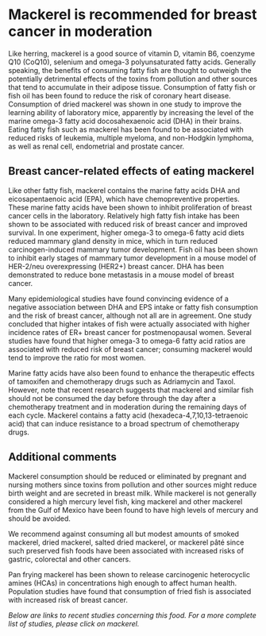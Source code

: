 

#  Mackerel is recommended for breast cancer in moderation 

Like herring, mackerel is a good source of vitamin D, vitamin B6, coenzyme Q10 (CoQ10), selenium and omega-3 polyunsaturated fatty acids. Generally speaking, the benefits of consuming fatty fish are thought to outweigh the potentially detrimental effects of the toxins from pollution and other sources that tend to accumulate in their adipose tissue. Consumption of fatty fish or fish oil has been found to reduce the risk of coronary heart disease. Consumption of dried mackerel was shown in one study to improve the learning ability of laboratory mice, apparently by increasing the level of the marine omega-3 fatty acid docosahexaenoic acid (DHA) in their brains. Eating fatty fish such as mackerel has been found to be associated with reduced risks of leukemia, multiple myeloma, and non-Hodgkin lymphoma, as well as renal cell, endometrial and prostate cancer.

## Breast cancer-related effects of eating mackerel 

Like other fatty fish, mackerel contains the marine fatty acids DHA and eicosapentaenoic acid (EPA), which have chemopreventive properties. These marine fatty acids have been shown to inhibit proliferation of breast cancer cells in the laboratory. Relatively high fatty fish intake has been shown to be associated with reduced risk of breast cancer and improved survival. In one experiment, higher omega-3 to omega-6 fatty acid diets reduced mammary gland density in mice, which in turn reduced carcinogen-induced mammary tumor development. Fish oil has been shown to inhibit early stages of mammary tumor development in a mouse model of HER-2/neu overexpressing (HER2+) breast cancer. DHA has been demonstrated to reduce bone metastasis in a mouse model of breast cancer.

Many epidemiological studies have found convincing evidence of a negative association between DHA and EPS intake or fatty fish consumption and the risk of breast cancer, although not all are in agreement. One study concluded that higher intakes of fish were actually associated with higher incidence rates of ER+ breast cancer for postmenopausal women. Several studies have found that higher omega-3 to omega-6 fatty acid ratios are associated with reduced risk of breast cancer; consuming mackerel would tend to improve the ratio for most women.

Marine fatty acids have also been found to enhance the therapeutic effects of tamoxifen and chemotherapy drugs such as Adriamycin and Taxol. However, note that recent research suggests that mackerel and similar fish should not be consumed the day before through the day after a chemotherapy treatment and in moderation during the remaining days of each cycle. Mackerel contains a fatty acid (hexadeca-4,7,10,13-tetraenoic acid) that can induce resistance to a broad spectrum of chemotherapy drugs.

## Additional comments

Mackerel consumption should be reduced or eliminated by pregnant and nursing mothers since toxins from pollution and other sources might reduce birth weight and are secreted in breast milk. While mackerel is not generally considered a high mercury level fish, king mackerel and other mackerel from the Gulf of Mexico have been found to have high levels of mercury and should be avoided.

We recommend against consuming all but modest amounts of smoked mackerel, dried mackerel, salted dried mackerel, or mackerel pâté since such preserved fish foods have been associated with increased risks of gastric, colorectal and other cancers.

Pan frying mackerel has been shown to release carcinogenic heterocyclic amines (HCAs) in concentrations high enough to affect human health. Population studies have found that consumption of fried fish is associated with increased risk of breast cancer.

_Below are links to recent studies concerning this food. For a more complete list of studies, please click on mackerel._


  


